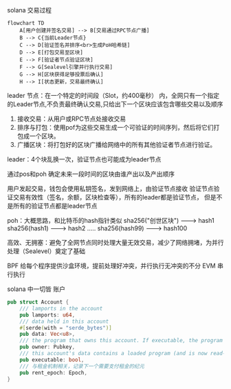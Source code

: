 


solana 交易过程
```mermaid
flowchart TD
    A[用户创建并签名交易] --> B[交易通过RPC节点广播]
    B --> C{当前Leader节点}
    C --> D[验证签名并排序<br>生成PoH哈希链]
    D --> E[打包交易至区块]
    E --> F[验证者节点验证区块]
    F --> G[Sealevel引擎并行执行交易]
    G --> H[区块获得足够投票后确认]
    H --> I[状态更新，交易最终确认]
```

leader 节点：在一个特定的时间段（Slot，约400毫秒） 内，全网只有一个指定的Leader节点,不负责最终确认交易,只给出下一个区块应该包含哪些交易以及顺序
1. 接收交易：从用户或RPC节点处接收交易
2. 排序与打包：使用pof为这些交易生成一个可验证的时间序列，然后将它们打包成一个区块。
3. 广播区块：将打包好的区块广播给网络中的所有其他验证者节点进行验证。

leader：4个块乱换一次，验证节点也可能成为leader节点

通过pos和poh 确定未来一段时间的区块由谁产出以及产出顺序

用户发起交易，钱包会使用私钥签名，发到网络上，由验证节点接收
验证节点验证交易有效性（签名，余额，区块检查等），所有的leader都是验证节点，
但是不是所有的验证节点都是leader节点


poh：大概思路，和比特币的hash指针类似
    sha256("创世区块")   --->   hash1
    sha256(hash1)      --->    hash2
    .....
    sha256(hash99)     --->    hash100


高效、无拥塞：避免了全网节点同时处理大量无效交易，减少了网络拥堵，为并行处理（Sealevel）奠定了基础


BPF 给每个程序提供沙盒环境，提前处理好冲突，并行执行无冲突的不分
EVM 串行执行


solana 中一切皆 账户
```rust
pub struct Account {
    /// lamports in the account
    pub lamports: u64,
    /// data held in this account
    #[serde(with = "serde_bytes")]
    pub data: Vec<u8>,
    /// the program that owns this account. If executable, the program that loads this account.
    pub owner: Pubkey,
    /// this account's data contains a loaded program (and is now read-only)
    pub executable: bool,
    /// 与租金机制相关，记录下一个需要支付租金的纪元
    pub rent_epoch: Epoch,
}
```
